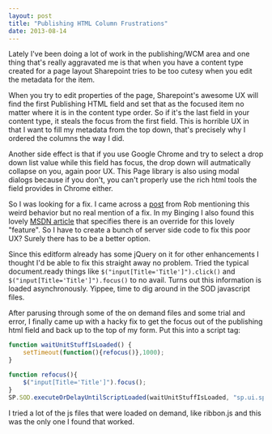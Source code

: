 ```yaml
---
layout: post
title: "Publishing HTML Column Frustrations"
date: 2013-08-14
---
```

Lately I've been doing a lot of work in the publishing/WCM area and one thing that's really aggravated me is that when you have a content type created for a page layout Sharepoint tries to be too cutesy when you edit the metadata for the item.

When you try to edit properties of the page, Sharepoint's awesome UX will find the first Publishing HTML field and set that as the focused item no matter where it is in the content type order. So if it's the last field in your content type, it steals the focus from the first field. This is horrible UX in that I want to fill my metadata from the top down, that's precisely why I ordered the columns the way I did.

Another side effect is that if you use Google Chrome and try to select a drop down list value while this field has focus, the drop down will autmatically collapse on you, again poor UX. This Page library is also using modal dialogs because if you don't, you can't properly use the rich html tools the field provides in Chrome either.

So I was looking for a fix. I came across a [post](http://sharepointchronicles.com/2011/11/sharepoint-2010-javascript-quirks/) from Rob mentioning this weird behavior but no real mention of a fix. In my Binging I also found this lovely [MSDN article](http://msdn.microsoft.com/en-us/library/sharepoint/microsoft.sharepoint.publishing.webcontrols.richhtmlfield.hasinitialfocus(v=office.14).aspx) that specifies there is an override for this lovely "feature". So I have to create a bunch of server side code to fix this poor UX? Surely there has to be a better option.

Since this editform already has some jQuery on it for other enhancements I thought I'd be able to fix this straight away no problem. Tried the typical document.ready things like `$("input[Title='Title']").click()` and `$("input[Title='Title']").focus()` to no avail. Turns out this information is loaded asynchronously. Yippee, time to dig around in the SOD javascript files.

After parusing through some of the on demand files and some trial and error, I finally came up with a hacky fix to get the focus out of the publishing html field and back up to the top of my form. Put this into a script tag:

```javascript
function waitUnitStuffIsLoaded() {
	setTimeout(function(){refocus()},1000);
}

function refocus(){
	$("input[Title='Title']").focus();
}
SP.SOD.executeOrDelayUntilScriptLoaded(waitUnitStuffIsLoaded, "sp.ui.spellcheck.js");
```

I tried a lot of the js files that were loaded on demand, like ribbon.js and this was the only one I found that worked.
